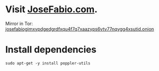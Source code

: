 # Visit [JoseFabio.com](https://josefabio.com).

Mirror in Tor:
[josefabiogimxvpdgedgrdfxqu4f7q7xaazyps6vtv77nqvgg4xsutid.onion](http://josefabiogimxvpdgedgrdfxqu4f7q7xaazyps6vtv77nqvgg4xsutid.onion/)

# Install dependencies

`sudo apt-get -y install poppler-utils`
